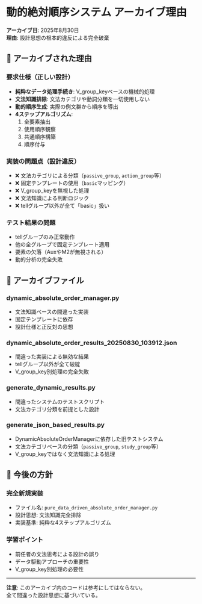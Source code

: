 # 動的絶対順序システム アーカイブ理由

**アーカイブ日**: 2025年8月30日  
**理由**: 設計思想の根本的違反による完全破棄

## 🚨 **アーカイブされた理由**

### **要求仕様（正しい設計）**
- **純粋なデータ処理手続き**: V_group_keyベースの機械的処理
- **文法知識排除**: 文法カテゴリや動詞分類を一切使用しない
- **動的順序生成**: 実際の例文群から順序を導出
- **4ステップアルゴリズム**: 
  1. 全要素抽出
  2. 使用順序観察  
  3. 共通順序構築
  4. 順序付与

### **実装の問題点（設計違反）**
- ❌ 文法カテゴリによる分類（`passive_group`, `action_group`等）
- ❌ 固定テンプレートの使用（`basic`マッピング）
- ❌ V_group_keyを無視した処理
- ❌ 文法知識による判断ロジック
- ❌ tellグループ以外が全て「basic」扱い

### **テスト結果の問題**
- tellグループのみ正常動作
- 他の全グループで固定テンプレート適用
- 要素の欠落（AuxやM2が無視される）
- 動的分析の完全失敗

## 📁 **アーカイブファイル**

### **dynamic_absolute_order_manager.py**
- 文法知識ベースの間違った実装
- 固定テンプレートに依存
- 設計仕様と正反対の思想

### **dynamic_absolute_order_results_20250830_103912.json**  
- 間違った実装による無効な結果
- tellグループ以外が全て破綻
- V_group_key別処理の完全失敗

### **generate_dynamic_results.py**
- 間違ったシステムのテストスクリプト
- 文法カテゴリ分類を前提とした設計

### **generate_json_based_results.py**
- DynamicAbsoluteOrderManagerに依存した旧テストシステム
- 文法カテゴリベースの分類（`passive_group`, `study_group`等）
- V_group_keyではなく文法知識による処理

## 🎯 **今後の方針**

### **完全新規実装**
- ファイル名: `pure_data_driven_absolute_order_manager.py`
- 設計思想: 文法知識完全排除
- 実装基準: 純粋な4ステップアルゴリズム

### **学習ポイント**
- 前任者の文法思考による設計の誤り
- データ駆動アプローチの重要性
- V_group_key別処理の必要性

---

**注意**: このアーカイブ内のコードは参考にしてはならない。  
全て間違った設計思想に基づいている。
